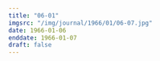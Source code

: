 ```yaml
---
title: "06-01"
imgsrc: "/img/journal/1966/01/06-07.jpg"
date: 1966-01-06
enddate: 1966-01-07
draft: false
---
```


<!-- fix pre-formatted input -->
